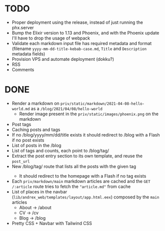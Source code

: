 # TODO

- Proper deployment using the release, instead of just running the phx.server
- Bump the Elixir version to 1.13 and Phoenix, and with the Phoenix update I'll have to drop the usage of webpack
- Validate each markdown input file has required metadata and format (filename `yyyy-mm-dd-title-kebab-case.md`, `Title` and `Description` metadata fields)
- Provision VPS and automate deployment (dokku?)
- RSS
- Comments

# DONE

- Render a markdown on `priv/static/markdown/2021-04-08-hello-world.md` as a `/blog/2021/04/08/hello-world`
  * Render image present in the `priv/static/images/phoenix.png` on the markdown
- Post tags
- Caching posts and tags
- If no /blog/yyyy/mm/dd/title exists it should redirect to /blog with a Flash if no post exists
- List of posts in the /blog
- List of tags and counts, each point to /blog/tag/<tag>
- Extract the post entry section to its own template, and reuse the `post_url`
- New /blog/tag/<tag> route that lists all the posts with the given tag
  * It should redirect to the homepage with a Flash if no tag exists
- Each `priv/markdown/main` markdown articles are cached and the `GET /:article` route tries to fetch the `"article.md"` from cache
- List of places in the navbar (`lib/andrex_web/templates/layout/app.html.eex`) composed by the `main` articles
  * About -> /about
  * CV -> /cv
  * Blog -> /blog
- Pretty CSS + Navbar with Tailwind CSS 
